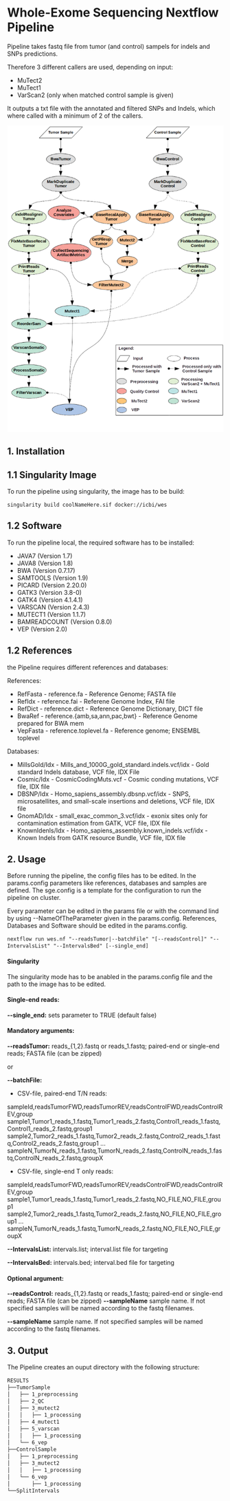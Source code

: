# Whole-Exome Sequencing Nextflow Pipeline
Pipeline takes fastq file from tumor (and control) sampels for indels and SNPs 
predictions. 

Therefore 3 different callers are used, depending on input:
* MuTect2
* MuTect1
* VarScan2 (only when matched control sample is given)

It outputs a txt file with the annotated and filtered SNPs and Indels, which
where called with a minimum of 2 of the callers.

![Beschreibung](img/flowchart.png)

## 1. Installation

## 1.1 Singularity Image

To run the pipeline using singularity, the image has to be build:
```
singularity build coolNameHere.sif docker://icbi/wes
```
## 1.2 Software
To run the pipeline local, the required software has to be installed:
* JAVA7 			 (Version 1.7)
* JAVA8 			 (Version 1.8)
* BWA 			 (Version 0.7.17)
* SAMTOOLS 		 (Version 1.9)
* PICARD 			 (Version 2.20.0)
* GATK3 			 (Version 3.8-0)
* GATK4 			 (Version 4.1.4.1)
* VARSCAN 		 (Version 2.4.3)
* MUTECT1 		 (Version 1.1.7)
* BAMREADCOUNT 		 (Version 0.8.0)
* VEP 			 (Version 2.0)


## 1.2 References
the Pipeline requires different references and databases:

References:
* RefFasta - reference.fa - Reference Genome; FASTA file
* RefIdx - reference.fai - Referene Genome Index, FAI file
* RefDict - reference.dict - Reference Genome Dictionary, DICT file
* BwaRef - reference.{amb,sa,ann,pac,bwt} - Reference Genome prepared for BWA mem
* VepFasta - reference.toplevel.fa - Reference genome; ENSEMBL toplevel

Databases:
* MillsGold/Idx - Mills_and_1000G_gold_standard.indels.vcf/idx -  Gold standard Indels database, VCF file, IDX File
* Cosmic/Idx - CosmicCodingMuts.vcf - Cosmic conding mutations, VCF file, IDX file
* DBSNP/Idx - Homo_sapiens_assembly.dbsnp.vcf/idx - SNPS, microsatellites, and small-scale insertions and deletions, VCF file, IDX file
* GnomAD/Idx - small_exac_common_3.vcf/idx - exonix sites only for contamination estimation from GATK, VCF file, IDX file
* KnownIdenls/Idx - Homo_sapiens_assembly.known_indels.vcf/idx - Known Indels from GATK resource Bundle, VCF file, IDX file

## 2. Usage
Before running the pipeline, the config files has to be edited. In the
params.config parameters like references, databases and samples are defined. The sge.config 
is a template for the configuration to run the pipeline on cluster.

Every parameter can be edited in the params file or with the command lind by using --NameOfTheParameter given in the params.config.
References, Databases and Software should be edited in the params.config.

```
nextflow run wes.nf "--readsTumor|--batchFile" "[--readsControl]" "--IntervalsList" "--IntervalsBed" [--single_end]
```
#### Singularity
The singularity mode has to be anabled in the params.config file and the path to the image has to be edited.

#### Single-end reads:
**--single_end:** sets parameter to TRUE (default false)

#### Mandatory arguments:
**--readsTumor:** 		 reads_{1,2}.fastq or reads_1.fastq; 		 paired-end or single-end reads; FASTA file (can be zipped)

or

**--batchFile:**
* CSV-file, paired-end T/N reads:

 sampleId,readsTumorFWD,readsTumorREV,readsControlFWD,readsControlREV,group
 sample1,Tumor1_reads_1.fastq,Tumor1_reads_2.fastq,Control1_reads_1.fastq,Control1_reads_2.fastq,group1
 sample2,Tumor2_reads_1.fastq,Tumor2_reads_2.fastq,Control2_reads_1.fastq,Control2_reads_2.fastq,group1
 ...
 sampleN,TumorN_reads_1.fastq,TumorN_reads_2.fastq,ControlN_reads_1.fastq,ControlN_reads_2.fastq,groupX

* CSV-file, single-end T only reads:

 sampleId,readsTumorFWD,readsTumorREV,readsControlFWD,readsControlREV,group
 sample1,Tumor1_reads_1.fastq,Tumor1_reads_2.fastq,NO_FILE,NO_FILE,group1
 sample2,Tumor2_reads_1.fastq,Tumor2_reads_2.fastq,NO_FILE,NO_FILE,group1
 ...
 sampleN,TumorN_reads_1.fastq,TumorN_reads_2.fastq,NO_FILE,NO_FILE,groupX

**--IntervalsList:** 	 intervals.list; 		 interval.list file for targeting

**--IntervalsBed:** 		 intervals.bed; 			 interval.bed file for targeting

#### Optional argument:
**--readsControl:** 		 reads_{1,2}.fastq or reads_1.fastq; 		 paired-end or single-end reads; FASTA file (can be zipped)
**--sampleName**          sample name. If not specified samples will be named according to the fastq filenames.  

**--sampleName**          sample name. If not specified samples will be named according to the fastq filenames.  

## 3. Output
The Pipeline creates an ouput directory with the following structure:
```
RESULTS
├──TumorSample
│   ├── 1_preprocessing
│   ├── 2_QC
│   ├── 3_mutect2
│   │   ├── 1_processing
│   ├── 4_mutect1
│   ├── 5_varscan
│   │   ├── 1_processing
│   └── 6_vep
├──ControlSample
│   ├── 1_preprocessing
│   ├── 3_mutect2
│   │   ├── 1_processing
│   └── 6_vep
│       ├── 1_processing
└──SplitIntervals

```
